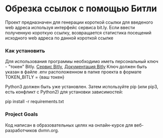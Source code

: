 # Обрезка ссылок с помощью Битли

Проект предназначен для генерации короткой ссылки для введеного web адреса используя интерфейс 
сервиса bit.ly.
Если ввести полученную короткую ссылку, возвращается статистика посещений исходного web адреса 
по данной короткой ссылке

### Как установить

Для использования программы необходимо иметь персональный ключ - "токен" Bitly.
[Сервис Bitly](https://app.bitly.com/),
[Документация Bitly](https://dev.bitly.com/)
Ключ должен быть указан в файле .env расположенном в папке проекта в формате
TOKEN_BITLY = {ваш токен}

Python3 должен быть уже установлен. Затем используйте pip (или pip3, есть конфликт с Python2) для установки зависимостей:

pip install -r requirements.txt

### Project Goals

Код написан в образовательных целях на онлайн-курсе для веб-разработчиков dvmn.org.